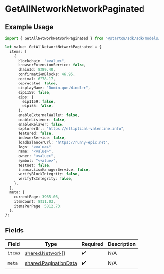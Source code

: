 # GetAllNetworkNetworkPaginated

## Example Usage

```typescript
import { GetAllNetworkNetworkPaginated } from "@starton/sdk/sdk/models/operations";

let value: GetAllNetworkNetworkPaginated = {
  items: [
    {
      blockchain: "<value>",
      browserExtensionService: false,
      chainId: 8289.40,
      confirmationBlocks: 46.95,
      decimal: 6778.17,
      deprecated: false,
      displayName: "Dominique.Windler",
      eip1159: false,
      eips: {
        eip1159: false,
        eip155: false,
      },
      enableExternalWallet: false,
      enableListener: false,
      enableRelayer: false,
      explorerUrl: "https://elliptical-valentine.info",
      featured: false,
      indexerService: false,
      loadbalancerUrl: "https://runny-epic.net",
      logo: "<value>",
      name: "<value>",
      owner: "<value>",
      symbol: "<value>",
      testnet: false,
      transactionManagerService: false,
      verifyBlockIntegrity: false,
      verifyTxIntegrity: false,
    },
  ],
  meta: {
    currentPage: 3965.06,
    itemCount: 8811.03,
    itemsPerPage: 5812.73,
  },
};
```

## Fields

| Field                                                                 | Type                                                                  | Required                                                              | Description                                                           |
| --------------------------------------------------------------------- | --------------------------------------------------------------------- | --------------------------------------------------------------------- | --------------------------------------------------------------------- |
| `items`                                                               | [shared.Network](../../../sdk/models/shared/network.md)[]             | :heavy_check_mark:                                                    | N/A                                                                   |
| `meta`                                                                | [shared.PaginationData](../../../sdk/models/shared/paginationdata.md) | :heavy_check_mark:                                                    | N/A                                                                   |